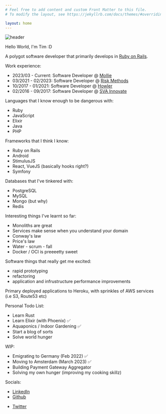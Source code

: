 ```yaml
---
# Feel free to add content and custom Front Matter to this file.
# To modify the layout, see https://jekyllrb.com/docs/themes/#overriding-theme-defaults

layout: home
---
```

![header](https://www.gravatar.com/avatar/11f09ff24794ba869026a92ec7566662?s=300)

Hello World, I'm Tim :D

A polygot software developer that primarily develops in [Ruby on Rails](https://rubyonrails.org).

Work experience:
  - 2023/03 - Current: Software Developer @ [Mollie](https://www.mollie.com)
  - 03/2021 - 02/2023: Software Developer @ [Risk Methods](https://www.riskmethods.net)
  - 10/2017 - 01/2021: Software Developer @ [Howler](https://www.howler.co.za)
  - 02/2016 - 09/2017: Software Developer @ [SVA Innovate](https://sva-holdings.co.za/)

Languages that I know enough to be dangerous with:
  - Ruby
  - JavaScript
  - Elixir
  - Java
  - PHP

Frameworks that I think I know:
  - Ruby on Rails
  - Android
  - StimulusJS
  - React, VueJS (basically hooks right?)
  - Symfony

Databases that I've tinkered with:
  - PostgreSQL
  - MySQL
  - Mongo (but why)
  - Redis

Interesting things I've learnt so far:
  - Monoliths are great
  - Services make sense when you understand your domain
  - Conway's law
  - Price's law
  - Water - scrum - fall
  - Docker / OCI is preeeetty sweet

Software things that really get me excited:
  - rapid prototyping
  - refactoring
  - application and infrustructure performance improvements

Primary deployed applications to Heroku, with sprinkles of AWS services (i.e S3, Route53 etc)

Personal Todo List:
  - Learn Rust
  - Learn Elixir (with Phoenix) ✅
  - Aquaponics / Indoor Gardening ✅
  - Start a blog of sorts
  - Solve world hunger

WIP:
  - Emigrating to Germany (Feb 2022) ✅
  - Moving to Amsterdam (March 2023) ✅
  - Building Payment Gateway Aggregator
  - Solving my own hunger (improving my cooking skillz)

Socials:
  - [LinkedIn](https://www.linkedin.com/in/tim-mccarthy-a73930a1/)
  - [Github](https://github.com/timm-oh)
  <!-- - [Instagram](https://www.instagram.com/timm_oh) -->
  <!-- - [Facebook](https://www.facebook.com/ohtimmm) -->
  - [Twitter](https://twitter.com/timm_oh)